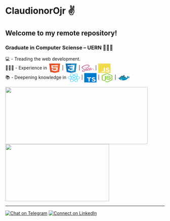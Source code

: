 # ClaudionorOjr ✌

## Welcome to my remote repository!

### Graduate in Computer Sciense – UERN 🧑🏽‍🎓

💻 - Treading the web development.  
👨🏽‍💻 - Experience in 
<img align="center" alt="HTML" height="30" width="40" src="https://raw.githubusercontent.com/devicons/devicon/master/icons/html5/html5-original.svg"> |
<img align="center" alt="CSS" height="30" width="40" src="https://raw.githubusercontent.com/devicons/devicon/master/icons/css3/css3-original.svg"> |
<img align="center" alt="Sass" height="30" width="40" src="https://raw.githubusercontent.com/devicons/devicon/master/icons/sass/sass-original.svg"> |
<img align="center" alt="Js" height="30" width="40" src="https://raw.githubusercontent.com/devicons/devicon/master/icons/javascript/javascript-plain.svg">  
📚 - Deepening knowledge in 
<img align="center" alt="React.js" height="30" width="40" src="https://github.com/devicons/devicon/blob/master/icons/react/react-original.svg"> |
<img align="center" alt="React.js" height="30" width="40" src="https://github.com/devicons/devicon/blob/master/icons/typescript/typescript-original.svg"> |
<img align="center" alt="React.js" height="30" width="40" src="https://github.com/devicons/devicon/blob/master/icons/nodejs/nodejs-original.svg"> |
<img align="center" alt="React.js" height="30" width="40" src="https://github.com/devicons/devicon/blob/master/icons/docker/docker-original.svg">

<div>
 <a href="https://github.com/anuraghazra/github-readme-stats">
  <img align="center" height="180em" width="450" src="https://github-readme-stats.vercel.app/api?username=ClaudionorOjr&show_icons=true&hide=issues&theme=midnight-purple&hide_border=true&title_color=4c71f2&icon_color=4c71f2" />
 </a>
 <img align="center" height="180em" width="328" src="https://github-readme-stats.vercel.app/api/top-langs/?username=anuraghazra&layout=compact&theme=midnight-purple&hide_border=true&title_color=4c71f2" />
</div>

---

[![Chat on Telegram](https://img.shields.io/badge/Chat%20on-Telegram-blue.svg?style=for-the-badge&logo=telegram)](https://t.me/ClaudionorOjr)
[![Connect on LinkedIn](https://img.shields.io/badge/Connect%20on-LinkedIn-blue.svg?style=for-the-badge&logo=linkedin)](https://www.linkedin.com/in/claudionorojr/)

